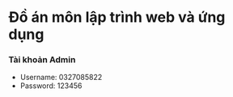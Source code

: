 <!-- author: MinhQuangDev -->

# Đồ án môn lập trình web và ứng dụng

### Tài khoản Admin

- Username: 0327085822
- Password: 123456
